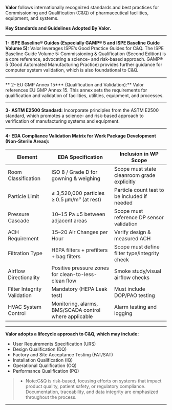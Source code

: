 **Valor** follows internationally recognized standards and best practices for Commissioning and Qualification (C&Q) of pharmaceutical facilities, equipment, and systems.

**Key Standards and Guidelines Adopted By Valor.**

---

**1- ISPE Baseline® Guides (Especially GAMP® 5 and ISPE Baseline Guide Volume 5):**
Valor leverages ISPE’s Good Practice Guides for C\&Q. The ISPE Baseline Guide Volume 5: Commissioning \& Qualification (Second Edition) is a core reference, advocating a science- and risk-based approach. GAMP® 5 (Good Automated Manufacturing Practice) provides further guidance for computer system validation, which is also foundational to C&Q.

---

** 2- EU GMP Annex 15*** (Qualification and Validation):**
Valor references EU GMP Annex 15. This annex sets the requirements for qualification and validation of facilities, utilities, equipment, and processes.

---

**3- ASTM E2500 Standard:**
Incorporate principles from the ASTM E2500 standard, which promotes a science- and risk-based approach to verification of manufacturing systems and equipment.

---

**4- EDA Compliance Validation Matrix for Work Package Development (Non-Sterile Areas):**

| Element | EDA Specification | Inclusion in WP Scope |
|---------|-------------------|---------------------------------------------------------------------------------------------| 
| Room Classification | ISO 8 / Grade D for gowning & weighing | Scope must state cleanroom grade explicitly |
|Particle Limit |≤ 3,520,000 particles ≥ 0.5 µm/m³ (at rest) | Particle count test to be included if needed |
| Pressure Cascade | 10–15 Pa ±5 between adjacent areas | Scope must reference DP sensor validation |
| ACH Requirement | 15–20 Air Changes per Hour | Verify design & measured ACH |
| Filtration Type | HEPA filters + prefilters + bag filters | Scope must define filter type/integrity check |
| Airflow Directionality | Positive pressure zones for clean-to-less-clean flow | Smoke study/visual airflow checks |
| Filter Integrity Validation | Mandatory (HEPA Leak test) | Must include DOP/PAO testing |
| HVAC System Control | Monitoring, alarms, BMS/SCADA control where applicable |Alarm testing and logging |

---

**Valor adopts a lifecycle approach to C\&Q, which may include:**
- User Requirements Specification (URS)
- Design Qualification (DQ)
- Factory and Site Acceptance Testing (FAT/SAT)
- Installation Qualification (IQ)
- Operational Qualification (OQ)
- Performance Qualification (PQ)

>- Note:C&Q is risk-based, focusing efforts on systems that impact product quality, patient safety, or regulatory compliance. Documentation, traceability, and data integrity are emphasized throughout the process.

---
